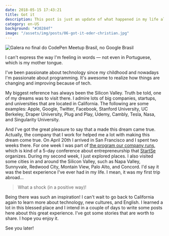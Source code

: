 ```yaml
---
date: 2018-05-15 17:43:21
title: Got it
description: This post is just an update of what happened in my life almost 1 month ago. 
category: en-US
background: "#30284f"
image: "/assets/img/posts/06-got-it-eder-christian.jpg"
---
```


![Galera no final do CodePen Meetup Brasil, no Google Brasil](/assets/img/posts/06-got-it-eder-christian.jpg)

I can't express the way I'm feeling in words — not even in Portuguese, which is my mother tongue.

I've been passionate about technology since my childhood and nowadays I'm passionate about programming. It's awesome to realize how things are changing and improving because of tech.

My biggest reference has always been the Silicon Valley. Truth be told, one of my dreams was to visit there. I admire lots of big companies, startups, and universities that are located in California. The following are some examples: Apple, Google, Twitter, Facebook, Stanford University, UC Berkeley, Draper University, Plug and Play, Udemy, Cambly, Tesla, Nasa, and Singularity University.

And I've got the great pleasure to say that a made this dream came true. Actually, the company that I work for helped me a lot with making this dream come true. On April 20th I arrived in San Francisco and I spent two weeks there. For one week I was part of <a href="https://startse.com/le" target="_blank">the program our company runs</a>, which is kind of a 5-day conference about entrepreneurship that <a href="https://startse.com" target="_blank">StartSe</a> organizes. During my second week, I just explored places. I also visited some cities in and around the Silicon Valley, such as Napa Valley, Sunnyvale, Redwood City, Montain View, Palo Alto, and Concord. I'd say it was the best experience I've ever had in my life. I mean, it was my first trip abroad...

> What a shock (in a positive way)!

Being there was such an inspiration! I can't wait to go back to California again to learn more about technology, new cultures, and English. I learned a lot in this blessed place and I intend in a couple of days to write some posts here about this great experience. I've got some stories that are worth to share. I hope you enjoy it.

See you later!
